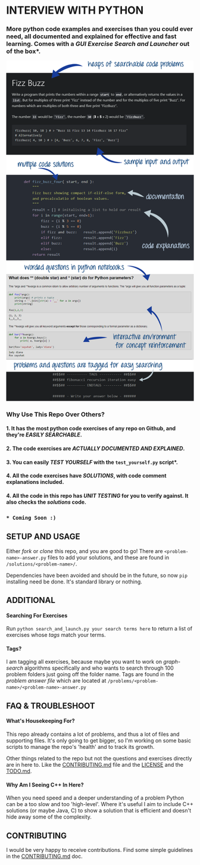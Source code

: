 # INTERVIEW WITH PYTHON

### More python code examples and exercises than you could ever need, all documented and explained for effective and fast learning. Comes with a *GUI Exercise Search and Launcher* out of the box*.

<p align="center">
  <img src="/housekeeping/images/interview-with-python-hero.png"/>
</p>

### Why Use This Repo Over Others?
#### 1. It has the most python code exercises of any repo on Github, and they're *EASILY SEARCHABLE*.
#### 2. The code exercises are *ACTUALLY DOCUMENTED AND EXPLAINED*.
#### 3. You can easily *TEST YOURSELF* with the `test_yourself.py` script*.
#### 4. All the code exercises have *SOLUTIONS*, with code comment explanations included.
#### 4. All the code in this repo has *UNIT TESTING* for you to verify against. It also checks the *solutions* code.

### ```* Coming Soon :)```

## SETUP AND USAGE

Either *fork* or *clone* this repo, and you are good to go! There are `<problem-name>-answer.py` files to add your solutions, and these are found in `/solutions/<problem-name>/`.

Dependencies have been avoided and should be in the future, so now `pip` installing need be done. It's standard library or nothing.

## ADDITIONAL

#### Searching For Exercises

Run `python search_and_launch.py your search terms here` to return a list of exercises whose *tags* match your terms.

#### Tags?

I am tagging all exercises, because maybe you want to work on *graph-search* algorithms specifically and who wants to search through 100 problem folders just going off the folder name. Tags are found in the *problem answer file* which are located at `/problems/<problem-name>/<problem-name>-answer.py`

## FAQ & TROUBLESHOOT

#### What's Housekeeping For?

This repo already contains a lot of problems, and thus a lot of files and supporting files. It's only going to get bigger, so I'm working on some basic scripts to manage the repo's 'health' and to track its growth.

Other things related to the repo but not the questions and exercises directly are in here to. Like the [CONTRIBUTING.md](/Housekeeping/CONTRIBUTING.md) file and the [LICENSE](/housekeeping/LICENSE) and the [TODO.md](/housekeeping/TODO.md).

#### Why Am I Seeing C++ In Here?

When you need speed and a deeper understanding of a problem Python can be a too slow and too 'high-level'. Where it's useful I aim to include C++ solutions (or maybe Java, C) to show a solution that is efficient and doesn't hide away some of the complexity.

## CONTRIBUTING

I would be very happy to receive contributions. Find some simple guidelines in the [CONTRIBUTING.md](/housekeeping/CONTRIBUTING.md) doc.

